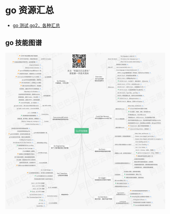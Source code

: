 # go 资源汇总

- [go 测试,go2，各种汇总](https://developer.aliyun.com/article/742169?utm_content=g_1000110307)

## go 技能图谱

![go 技能图谱](./images/8srJD8LWg.png)
